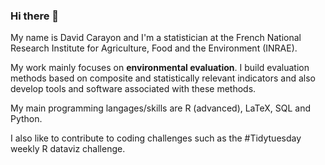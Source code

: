 ### Hi there 👋

My name is David Carayon and I'm a statistician at the French National Research Institute for Agriculture, Food and the Environment (INRAE).

My work mainly focuses on **environmental evaluation**. I build evaluation methods based on composite and statistically relevant indicators and also develop tools and software associated with these methods.

My main programming langages/skills are R (advanced), LaTeX, SQL and Python.

I also like to contribute to coding challenges such as the #Tidytuesday weekly R dataviz challenge.
